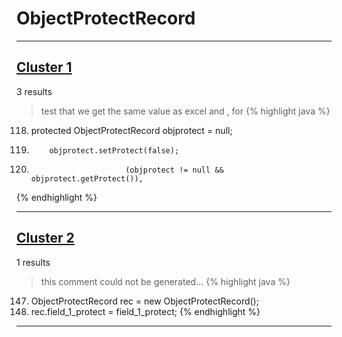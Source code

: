 # ObjectProtectRecord

***

## [Cluster 1](./1)
3 results
> test that we get the same value as excel and , for 
{% highlight java %}
118. protected ObjectProtectRecord        objprotect        =     null;
2940.         objprotect.setProtect(false);
2952.                          (objprotect != null && objprotect.getProtect()),
{% endhighlight %}

***

## [Cluster 2](./2)
1 results
> this comment could not be generated...
{% highlight java %}
147. ObjectProtectRecord rec = new ObjectProtectRecord();
148. rec.field_1_protect = field_1_protect;
{% endhighlight %}

***

